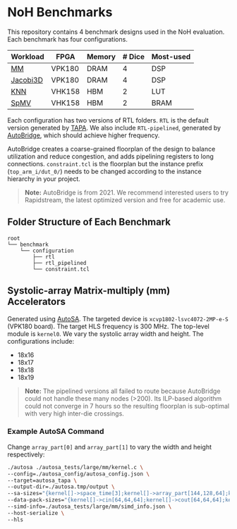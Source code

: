# NoH Benchmarks

This repository contains 4 benchmark designs used in the NoH evaluation. Each benchmark has four configurations.

| **Workload** | **FPGA** | **Memory** | **# Dice** | **Most-used** |
|--------------|----------|------------|------------|---------------|
| [MM](https://github.com/UCLA-VAST/AutoSA) | VPK180 | DRAM | 4 | DSP |
| [Jacobi3D](https://github.com/UCLA-VAST/soda) | VPK180 | DRAM | 4 | DSP |
| [KNN](https://github.com/SFU-HiAccel/CHIP-KNN) | VHK158 | HBM | 2 | LUT |
| [SpMV](https://github.com/UCLA-VAST/Serpens) | VHK158 | HBM | 2 | BRAM |

Each configuration has two versions of RTL folders. `RTL` is the default version generated by [TAPA](https://github.com/rapidstream-org/rapidstream-tapa). We also include `RTL-pipelined`, generated by [AutoBridge](https://github.com/UCLA-VAST/AutoBridge), which should achieve higher frequency.

AutoBridge creates a coarse-grained floorplan of the design to balance utilization and reduce congestion, and adds pipelining registers to long connections. `constraint.tcl` is the floorplan but the instance prefix (`top_arm_i/dut_0/`) needs to be changed according to the instance hierarchy in your project. 

> **Note:** AutoBridge is from 2021. We recommend interested users to try Rapidstream, the latest optimized version and free for academic use.

## Folder Structure of Each Benchmark

```
root
└── benchmark
    └── configuration
        ├── rtl
        ├── rtl_pipelined
        └── constraint.tcl
```

## Systolic-array Matrix-multiply (mm) Accelerators

Generated using [AutoSA](https://github.com/UCLA-VAST/AutoSA). The targeted device is `xcvp1802-lsvc4072-2MP-e-S` (VPK180 board). The target HLS frequency is 300 MHz. The top-level module is `kernel0`. We vary the systolic array width and height. The configurations include:
- 18x16
- 18x17
- 18x18
- 18x19

> **Note:** The pipelined versions all failed to route because AutoBridge could not handle these many nodes (>200). Its ILP-based algorithm could not converge in 7 hours so the resulting floorplan is sub-optimal with very high inter-die crossings.

### Example AutoSA Command

Change `array_part[0]` and `array_part[1]` to vary the width and height respectively:

```sh
./autosa ./autosa_tests/large/mm/kernel.c \
--config=./autosa_config/autosa_config.json \
--target=autosa_tapa \
--output-dir=./autosa.tmp/output \
--sa-sizes="{kernel[]->space_time[3];kernel[]->array_part[144,128,64];kernel[]->latency[8,8];kernel[]->simd[32]}" \
--data-pack-sizes="{kernel[]->cin[64,64,64];kernel[]->cout[64,64,64];kernel[]->w[64,64,64]}" \
--simd-info=./autosa_tests/large/mm/simd_info.json \
--host-serialize \
--hls
```




